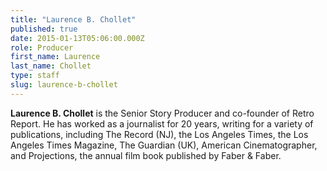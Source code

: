 ```yaml
---
title: "Laurence B. Chollet"
published: true
date: 2015-01-13T05:06:00.000Z
role: Producer
first_name: Laurence
last_name: Chollet
type: staff
slug: laurence-b-chollet
---
```


**Laurence B. Chollet** is the Senior Story Producer and co-founder of Retro Report. He has worked as a journalist for 20 years, writing for a variety of publications, including The Record (NJ), the Los Angeles Times, the Los Angeles Times Magazine, The Guardian (UK), American Cinematographer, and Projections, the annual film book published by Faber & Faber.

